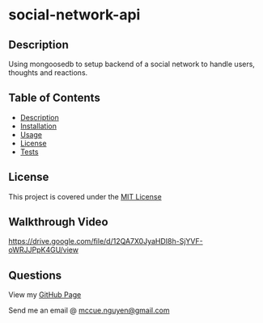 # social-network-api
## Description
Using mongoosedb to setup backend of a social network to handle users, thoughts and reactions.

## Table of Contents

- [Description](#description)
- [Installation](#installation)
- [Usage](#usage)
- [License](#license)
- [Tests](#tests)

## License
This project is covered under the [MIT License](https://opensource.org/licenses/MIT)

## Walkthrough Video
https://drive.google.com/file/d/12QA7X0JyaHDI8h-SjYVF-oWRJJPpK4GU/view

## Questions
View my [GitHub Page](https://github.com/ashortaznkid)

Send me an email @ [mccue.nguyen@gmail.com](mailto:mccue.nguyen@gmail.com)